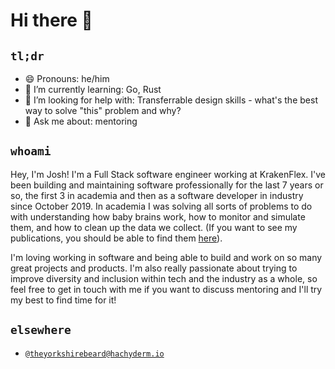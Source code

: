 # Hi there 👋

## `tl;dr`
 - 😄 Pronouns: he/him
 - 🌱 I’m currently learning: Go, Rust
 - 🤔 I’m looking for help with: Transferrable design skills - what's the best way to solve "this" problem and why?
 - 💬 Ask me about: mentoring

## `whoami`
Hey, I'm Josh! I'm a Full Stack software engineer working at KrakenFlex. I've been building and maintaining software professionally for the last 7 years or so, the first 3 in academia and then as a software developer in industry since October 2019. In academia I was solving all sorts of problems to do with understanding how baby brains work, how to monitor and simulate them, and how to clean up the data we collect. (If you want to see my publications, you should be able to find them [here](https://orcid.org/0000-0001-7559-1413)).

I'm loving working in software and being able to build and work on so many great projects and products. I'm also really passionate about trying to improve diversity and inclusion within tech and the industry as a whole, so feel free to get in touch with me if you want to discuss mentoring and I'll try my best to find time for it!

## `elsewhere`

- <a rel="me" href="https://hachyderm.io/@theyorkshirebeard">`@theyorkshirebeard@hachyderm.io`</a>

<!--
**buck06191/buck06191** is a ✨ _special_ ✨ repository because its `README.md` (this file) appears on your GitHub profile.

Here are some ideas to get you started:

- 🔭 I’m currently working on ...
- 🌱 I’m currently learning ...
- 👯 I’m looking to collaborate on ...
- 🤔 I’m looking for help with ...
- 💬 Ask me about ...
- 📫 How to reach me: ...
- 😄 Pronouns: ...
- ⚡ Fun fact: ...
-->
